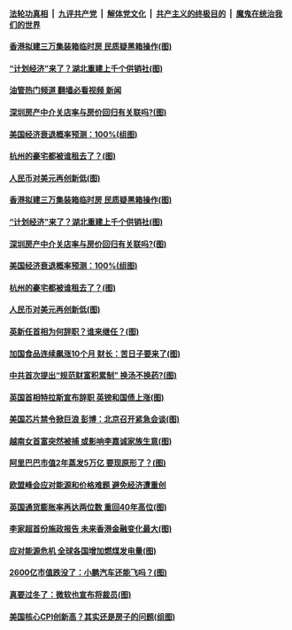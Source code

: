 ####  [法轮功真相](../../../../basic/blob/master/README.md?t=10212131) &nbsp;|&nbsp; [九评共产党](../../../../9ping.md/blob/master/README.md?t=10212131) &nbsp;|&nbsp; [解体党文化](../../../../jtdwh.md/blob/master/README.md?t=10212131)  &nbsp;|&nbsp; [共产主义的终极目的](../../../../gczydzjmd.md/blob/master/README.md?t=10212131) &nbsp;|&nbsp; [魔鬼在统治我们的世界](../../../../mgztzwmdsj.md/blob/master/README.md?t=10212131) 

#### [香港拟建三万集装箱临时房 民质疑黑箱操作(图)](../pages/p5/1019737.md?t=10212131) 

#### [“计划经济”来了？湖北重建上千个供销社(图)](../pages/p5/1019683.md?t=10212131) 

#### [油管热门频道 翻墙必看视频 新闻](http://209.250.226.216:81/youtube.html?10212131)

#### [深圳房产中介关店率与房价回归有关联吗?(图)](../pages/p5/1019689.md?t=10212131) 

#### [美国经济衰退概率预测：100%(组图)](../pages/p5/1019686.md?t=10212131) 

#### [杭州的豪宅都被谁租去了？(图)](../pages/p5/1019682.md?t=10212131) 

#### [人民币对美元再创新低(图)](../pages/p5/1019685.md?t=10212131) 

#### [香港拟建三万集装箱临时房 民质疑黑箱操作(图)](../pages/p5/1019737.md?t=10212131) 

#### [“计划经济”来了？湖北重建上千个供销社(图)](../pages/p5/1019683.md?t=10212131) 

#### [深圳房产中介关店率与房价回归有关联吗?(图)](../pages/p5/1019689.md?t=10212131) 

#### [美国经济衰退概率预测：100%(组图)](../pages/p5/1019686.md?t=10212131) 

#### [杭州的豪宅都被谁租去了？(图)](../pages/p5/1019682.md?t=10212131) 

#### [人民币对美元再创新低(图)](../pages/p5/1019685.md?t=10212131) 

#### [英新任首相为何辞职？谁来继任？(图)](../pages/p5/1019684.md?t=10212131) 

#### [加国食品连续飙涨10个月 财长：苦日子要来了(图)](../pages/p5/1019655.md?t=10212131) 

#### [中共首次提出“规范财富积累制” 换汤不换药?(图)](../pages/p5/1019653.md?t=10212131) 

#### [英国首相特拉斯宣布辞职 英镑和国债上涨(图)](../pages/p5/1019647.md?t=10212131) 

#### [美国芯片禁令掀巨浪 彭博：北京召开紧急会谈(图)](../pages/p5/1019645.md?t=10212131) 

#### [越南女首富突然被捕 或影响李嘉诚家族生意(图)](../pages/p5/1019642.md?t=10212131) 

#### [阿里巴巴市值2年蒸发5万亿 要现原形了？(图)](../pages/p5/1019584.md?t=10212131) 

#### [欧盟峰会应对能源和价格难题 避免经济遭重创](../pages/p5/1019577.md?t=10212131) 

#### [英国通货膨胀率再达两位数 重回40年高位(图)](../pages/p5/1019574.md?t=10212131) 

#### [李家超首份施政报告 未来香港金融变化最大(图)](../pages/p5/1019568.md?t=10212131) 

#### [应对能源危机 全球各国增加燃煤发电量(图)](../pages/p5/1019542.md?t=10212131) 

#### [2600亿市值跌没了：小鹏汽车还能飞吗？(图)](../pages/p5/1019513.md?t=10212131) 

#### [真要过冬了：微软也宣布将裁员(图)](../pages/p5/1019512.md?t=10212131) 

#### [美国核心CPI创新高？其实还是房子的问题(组图)](../pages/p5/1019500.md?t=10212131) 

<img src='http://gfw-breaker.win/goodnews/indexes/p5.md' width='0px' height='0px'/>
